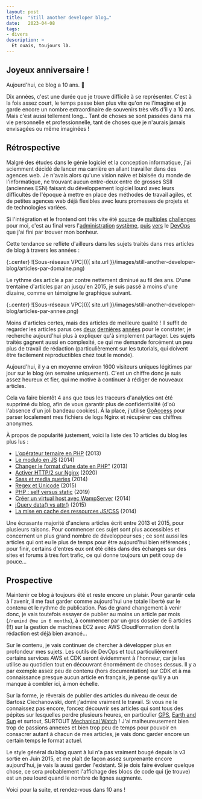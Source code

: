 ```yaml
---
layout: post
title:  "Still another developer blog…"
date:   2023-04-08
tags:
- divers
description: >
  Et ouais, toujours là.
---
```


## Joyeux anniversaire !

Aujourd'hui, ce blog a 10 ans. 🎉

Dix années, c'est une durée que je trouve difficile à se représenter. C'est à la fois assez court, le temps passe bien plus vite qu'on ne l'imagine et je garde encore un nombre extraordinaire de souvenirs très vifs d'il y a 10 ans. Mais c'est aussi tellement long… Tant de choses se sont passées dans ma vie personnelle et professionnelle, tant de choses que je n'aurais jamais envisagées ou même imaginées !

## Rétrospective

Malgré des études dans le génie logiciel et la conception informatique, j'ai sciemment décidé de lancer ma carrière en allant travailler dans des agences web. Je n'avais alors qu'une vision naïve et biaisée du monde de l'informatique, ne trouvant aucun entre-deux entre de grosses SSII (anciennes ESN) faisant du développement logiciel lourd avec leurs difficultés de l'époque à mettre en place des méthodes de travail agiles, et de petites agences web déjà flexibles avec leurs promesses de projets et de technologies variées.

Si l'intégration et le frontend ont très vite été [source](https://blog.smarchal.com/timer-full-css) de [multiples](https://blog.smarchal.com/pixel-art-css-box-shadow) [challenges](https://blog.smarchal.com/et-pour-quelques-octets-de-moins) pour moi, c'est au final vers l'[administration](https://blog.smarchal.com/https-avec-letsencrypt) [système](https://blog.smarchal.com/load-average), [puis](https://blog.smarchal.com/ecs-deployment-circuit-breaker) [vers](https://blog.smarchal.com/accelerer-deploy-ecs) le [DevOps](https://blog.smarchal.com/optimisation-images-docker) que j'ai fini par trouver mon bonheur.

Cette tendance se reflète d'ailleurs dans les sujets traités dans mes articles de blog à travers les années :

{:.center}
![Sous-réseaux VPC]({{ site.url }}/images/still-another-developer-blog/articles-par-domaine.png)

Le rythme des article a par contre nettement diminué au fil des ans. D'une trentaine d'articles par an jusqu'en 2015, je suis passé à moins d'une dizaine, comme en témoigne le graphique suivant. 

{:.center}
![Sous-réseaux VPC]({{ site.url }}/images/still-another-developer-blog/articles-par-annee.png)

Moins d'articles certes, mais des articles de meilleure qualité ! Il suffit de regarder les articles parus ces [deux](https://blog.smarchal.com/bash-substitutions-variables) [dernières](https://blog.smarchal.com/load-average) [années](https://blog.smarchal.com/cdk-mezmo-log-forwarder) pour le constater, je recherche aujourd'hui plus à expliquer qu'à simplement partager. Les sujets traités gagnent aussi en complexité, ce qui me demande forcément un peu plus de travail de rédaction (particulièrement sur les tutorials, qui doivent être facilement reproductibles chez tout le monde). 

Aujourd'hui, il y a en moyenne environ 1600 visiteurs uniques légitimes par jour sur le blog (en semaine uniquement). C'est un chiffre donc je suis assez heureux et fier, qui me motive à continuer à rédiger de nouveaux articles.

<aside><p>Cela va faire bientôt 4 ans que tous les traceurs d'analytics ont été supprimé du blog, afin de vous garantir plus de confidentialité (d'où l'absence d'un joli bandeau cookies). À la place, j'utilise <a href="https://goaccess.io/" href="_goaccess">GoAccess</a> pour parser localement mes fichiers de logs Nginx et récupérer ces chiffres anonymes.</p></aside>

À propos de popularité justement, voici la liste des 10 articles du blog les plus lus :
- [L’opérateur ternaire en PHP](https://blog.smarchal.com/operateur-ternaire-php) (2013)
- [Le modulo en JS](https://blog.smarchal.com/modulo-en-js) (2014)
- [Changer le format d’une date en PHP"](https://blog.smarchal.com/changer-format-date-php) (2013)
- [Activer HTTP/2 sur Nginx](https://blog.smarchal.com/http2-nginx) (2020)
- [Sass et media queries](https://blog.smarchal.com/sass-et-media-queries) (2014)
- [Regex et Unicode](https://blog.smarchal.com/regex-et-unicode) (2015)
- [PHP : self versus static](https://blog.smarchal.com/php-self-vs-static) (2019)
- [Créer un virtual host avec WampServer](https://blog.smarchal.com/creer-un-virtualhost-avec-wampserver) (2014)
- [jQuery data() vs attr()](https://blog.smarchal.com/jquery-data-vs-attr) (2015)
- [La mise en cache des ressources JS/CSS](https://blog.smarchal.com/mise-en-cache-js-css) (2014)

Une écrasante majorité d'anciens articles écrit entre 2013 et 2015, pour plusieurs raisons. Pour commencer ces sujet sont plus accessibles et concernent un plus grand nombre de développeur·ses ; ce sont aussi les articles qui ont eu le plus de temps pour être aujourd'hui bien référencés ; pour finir, certains d'entres eux ont été cités dans des échanges sur des sites et forums à très fort trafic, ce qui donne toujours un petit coup de pouce…

## Prospective

Maintenir ce blog à toujours été et reste encore un plaisir. Pour garantir cela à l'avenir, il me faut garder comme aujourd'hui une totale liberté sur le contenu et le rythme de publication. Pas de grand changement à venir donc, je vais toutefois essayer de publier au moins un article par mois (`/remind @me in 6 months`), à commencer par un gros dossier de 6 articles (!!) sur la gestion de machines EC2 avec AWS CloudFormation dont la rédaction est déjà bien avancé…

Sur le contenu, je vais continuer de chercher à développer plus en profondeur mes sujets. Les outils de DevOps et tout particulièrement certains services AWS et CDK seront évidemment à l'honneur, car je les utilise au quotidien tout en découvrant énormément de choses dessus. Il y a par exemple assez peu de contenu (hors documentation) sur CDK et à ma connaissance presque aucun article en français, je pense qu'il y a un manque à combler ici, à mon échelle.

Sur la forme, je rêverais de publier des articles du niveau de ceux de Bartosz Ciechanowski, dont j'admire vraiment le travail. Si vous ne le connaissez pas encore, foncez découvrir ses articles qui sont tous des pépites sur lesquelles perdre plusieurs heures, en particulier [GPS](https://ciechanow.ski/gps/), [Earth and Sun](https://ciechanow.ski/earth-and-sun/) et surtout, SURTOUT [Mechanical Watch](https://ciechanow.ski/mechanical-watch/) ! J'ai malheureusement bien trop de passions annexes et bien trop peu de temps pour pouvoir en consacrer autant à chacun de mes articles, je vais donc garder encore un certain temps le format actuel. 

Le style général du blog quant à lui n'a pas vraiment bougé depuis la v3 sortie en Juin 2015, et me plaît de façon assez surprenante encore aujourd'hui, je vais là aussi garder l'existant. Si je dois faire évoluer quelque chose, ce sera probablement l'affichage des blocs de code qui (je trouve) est un peu lourd quand le nombre de lignes augmente. 

Voici pour la suite, et rendez-vous dans 10 ans !
